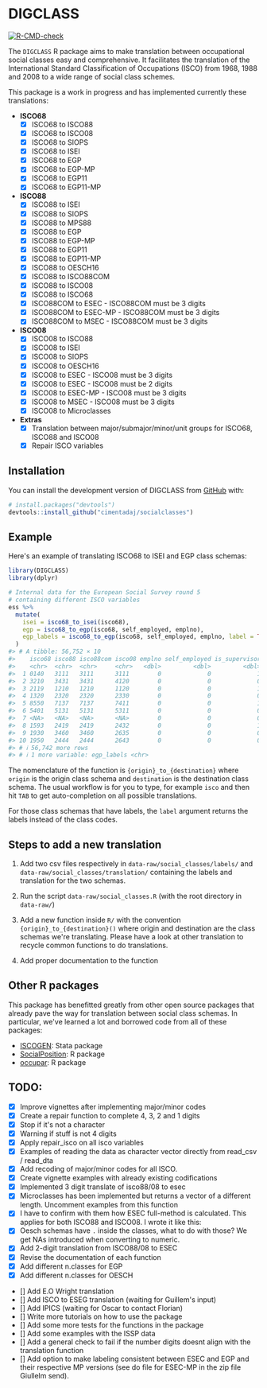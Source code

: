 <!-- README.md is generated from README.Rmd. Please edit that file -->




# DIGCLASS

<!-- badges: start -->
[![R-CMD-check](https://github.com/cimentadaj/socialclasses/actions/workflows/R-CMD-check.yaml/badge.svg)](https://github.com/cimentadaj/socialclasses/actions/workflows/R-CMD-check.yaml)
<!-- badges: end -->

The `DIGCLASS` R package aims to make translation between occupational social classes easy and comprehensive. It facilitates the translation of the International Standard Classification of Occupations (ISCO) from 1968, 1988 and 2008 to a wide range of social class schemes.

This package is a work in progress and has implemented currently these translations:

* **ISCO68**
  - [X] ISCO68 to ISCO88
  - [X] ISCO68 to ISCO08
  - [X] ISCO68 to SIOPS
  - [X] ISCO68 to ISEI
  - [X] ISCO68 to EGP
  - [X] ISCO68 to EGP-MP
  - [X] ISCO68 to EGP11
  - [X] ISCO68 to EGP11-MP

* **ISCO88**
  - [X] ISCO88 to ISEI
  - [X] ISCO88 to SIOPS
  - [X] ISCO88 to MPS88
  - [X] ISCO88 to EGP
  - [X] ISCO88 to EGP-MP
  - [X] ISCO88 to EGP11
  - [X] ISCO88 to EGP11-MP
  - [X] ISCO88 to OESCH16
  - [X] ISCO88 to ISCO88COM
  - [X] ISCO88 to ISCO08
  - [X] ISCO88 to ISCO68
  - [X] ISCO88COM to ESEC - ISCO88COM must be 3 digits
  - [X] ISCO88COM to ESEC-MP - ISCO88COM must be 3 digits
  - [X] ISCO88COM to MSEC - ISCO88COM must be 3 digits

* **ISCO08**
  - [X] ISCO08 to ISCO88
  - [X] ISCO08 to ISEI
  - [X] ISCO08 to SIOPS
  - [X] ISCO08 to OESCH16
  - [X] ISCO08 to ESEC - ISCO08 must be 3 digits
  - [X] ISCO08 to ESEC - ISCO08 must be 2 digits
  - [X] ISCO08 to ESEC-MP - ISCO08 must be 3 digits
  - [X] ISCO08 to MSEC - ISCO08 must be 3 digits
  - [X] ISCO08 to Microclasses

* **Extras**
  - [X] Translation between major/submajor/minor/unit groups for ISCO68, ISCO88 and ISCO08
  - [X] Repair ISCO variables

## Installation

You can install the development version of DIGCLASS from [GitHub](https://github.com/) with:

``` r
# install.packages("devtools")
devtools::install_github("cimentadaj/socialclasses")
```

## Example

Here's an example of translating ISCO68 to ISEI and EGP class schemas:


```r
library(DIGCLASS)
library(dplyr)

# Internal data for the European Social Survey round 5
# containing different ISCO variables
ess %>%
  mutate(
    isei = isco68_to_isei(isco68),
    egp = isco68_to_egp(isco68, self_employed, emplno),
    egp_labels = isco68_to_egp(isco68, self_employed, emplno, label = TRUE)
  )
#> # A tibble: 56,752 × 10
#>    isco68 isco88 isco88com isco08 emplno self_employed is_supervisor isei  egp  
#>    <chr>  <chr>  <chr>     <chr>   <dbl>         <dbl>         <dbl> <chr> <chr>
#>  1 0140   3111   3111      3111        0             0             1 47    2    
#>  2 3210   3431   3431      4120        0             0             0 55    3    
#>  3 2119   1210   1210      1120        0             0             1 69    1    
#>  4 1320   2320   2320      2330        0             0             0 71    2    
#>  5 8550   7137   7137      7411        0             0             1 40    8    
#>  6 5401   5131   5131      5311        0             0             0 24    9    
#>  7 <NA>   <NA>   <NA>      <NA>        0             0             0 <NA>  <NA> 
#>  8 1593   2419   2419      2432        0             0             1 66    2    
#>  9 1930   3460   3460      2635        0             0             0 54    2    
#> 10 1950   2444   2444      2643        0             0             0 54    2    
#> # ℹ 56,742 more rows
#> # ℹ 1 more variable: egp_labels <chr>
```

The nomenclature of the function is `{origin}_to_{destination}` where `origin` is the origin class schema and `destination` is the destination class schema. The usual workflow is for you to type, for example `isco` and then hit `TAB` to get auto-completion on all possible translations.

For those class schemas that have labels, the `label` argument returns the labels instead of the class codes.

## Steps to add a new translation

1. Add two csv files respectively in `data-raw/social_classes/labels/` and `data-raw/social_classes/translation/` containing the labels and translation for the two schemas.

2. Run the script `data-raw/social_classes.R` (with the root directory in `data-raw/`)

3. Add a new function inside `R/` with the convention `{origin}_to_{destination}()` where origin and destination are the class schemas we're translating. Please have a look at other translation to recycle common functions to do translations.

4. Add proper documentation to the function


## Other R packages

This package has benefitted greatly from other open source packages that already pave the way for translation between social class schemas. In particular, we've learned a lot and borrowed code from all of these packages:

- [ISCOGEN](https://github.com/benjann/iscogen): Stata package
- [SocialPosition](https://cran.r-project.org/web/packages/SocialPosition/index.html): R package
- [occupar](https://github.com/DiogoFerrari/occupar/): R package

## TODO:

- [X] Improve vignettes after implementing major/minor codes
- [X] Create a repair function to complete 4, 3, 2 and 1 digits
- [X] Stop if it's not a character
- [X] Warning if stuff is not 4 digits
- [X] Apply repair_isco on all isco variables
- [X] Examples of reading the data as character vector directly from read_csv / read_dta
- [X] Add recoding of major/minor codes for all ISCO.
- [X] Create vignette examples with already existing codifications
- [X] Implemented 3 digit translate of isco88/08 to esec
- [X] Microclasses has been implemented but returns a vector of a different length. Uncomment examples from this function
- [X] I have to confirm with them how ESEC full-method is calculated. This applies for both ISCO88 and ISCO08. I wrote it like this:
- [X] Oesch schemas have `.` inside the classes, what to do with those? We get NAs introduced when converting to numeric.
- [X] Add 2-digit translation from ISCO88/08 to ESEC
- [X] Revise the documentation of each function
- [X] Add different n.classes for EGP
- [X] Add different n.classes for OESCH

- [] Add E.O Wright translation
- [] Add ISCO to ESEG translation (waiting for Guillem's input)
- [] Add IPICS (waiting for Oscar to contact Florian)
- [] Write more tutorials on how to use the package
- [] Add some more tests for the functions in the package
- [] Add some examples with the ISSP data
- [] Add a general check to fail if the number digits doesnt align with the translation function
- [] Add option to make labeling consistent between ESEC and EGP and their respective MP versions (see do file for ESEC-MP in the zip file Giullelm send).
